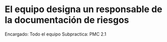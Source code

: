 # El equipo designa un responsable de la documentación de riesgos

Encargado: Todo el equipo
Subpractica: PMC 2.1